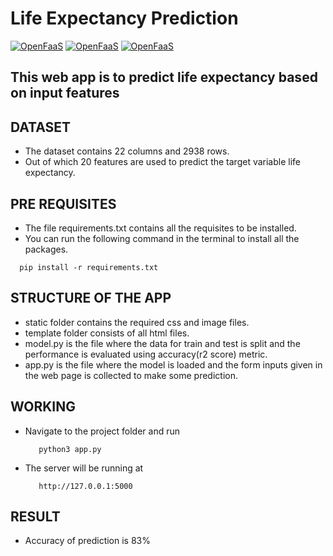 # Life Expectancy Prediction

[![OpenFaaS](https://img.shields.io/badge/Framework-Flask-darkblue.svg)](https://www.openfaas.com)
[![OpenFaaS](https://img.shields.io/badge/Model-LinearRegression-darkgreen.svg)](https://www.openfaas.com)
[![OpenFaaS](https://img.shields.io/badge/Language-Python-purple.svg)](https://www.openfaas.com)

## This web app is to predict life expectancy based on input features 

## DATASET
 - The dataset contains 22 columns and 2938 rows.
 - Out of which 20 features are used to predict the target variable life expectancy.

## PRE REQUISITES
   - The file requirements.txt contains all the requisites to be installed.
   - You can run the following command in the terminal to install all the packages.
   ```  
     pip install -r requirements.txt 
   ```

## STRUCTURE OF THE APP
   - static folder contains the required css and image files.
   - template folder consists of all html files.
   - model.py is the file where the data for train and test is split and the performance is evaluated using accuracy(r2 score) metric.
   - app.py is the file where the model is loaded and the form inputs given in the web page is collected to make some prediction.

## WORKING
  - Navigate to the project folder and run
       
       ```
          python3 app.py 
       ```
  - The server will be running at
         
      ```
         http://127.0.0.1:5000
      ```
## RESULT
  - Accuracy of prediction is 83%

